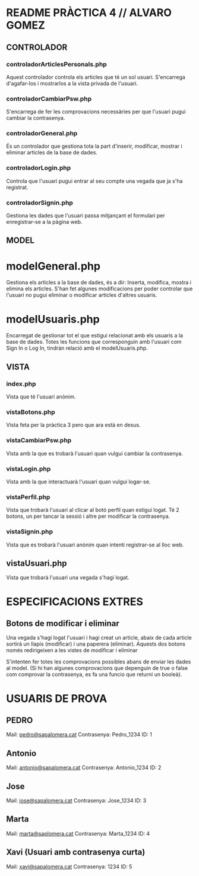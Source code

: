 # README PRÀCTICA 4 // ALVARO GOMEZ
## CONTROLADOR
### controladorArticlesPersonals.php
Aquest controlador controla els articles que té un sol usuari. S'encarrega d'agafar-los i mostrarlos a la vista privada de l'usuari.

### controladorCambiarPsw.php
S'encarrega de fer les comprovacions necessàries per que l'usuari pugui cambiar la contrasenya.

### controladorGeneral.php
És un controlador que gestiona tota la part d'inserir, modificar, mostrar i eliminar articles de la base de dades.

### controladorLogin.php
Controla que l'usuari pugui entrar al seu compte una vegada que ja s'ha registrat.

### controladorSignin.php
Gestiona les dades que l'usuari passa mitjançant el formulari per enregistrar-se a la pàgina web.

## MODEL
# modelGeneral.php
Gestiona els articles a la base de dades, és a dir:
Inserta, modifica, mostra i elimina els articles.
S'han fet algunes modificacions per poder controlar que l'usuari no pugui eliminar o modificar articles d'altres usuaris.

# modelUsuaris.php
Encarregat de gestionar tot el que estigui relacionat amb els usuaris a la base de dades.
Totes les funcions que corresponguin amb l'usuari com Sign In o Log In, tindràn relació amb el modelUsuaris.php.

## VISTA
### index.php
Vista que té l'usuari anònim.

### vistaBotons.php
Vista feta per la pràctica 3 pero que ara està en desus.

### vistaCambiarPsw.php
Vista amb la que es trobarà l'usuari quan vulgui cambiar la contrasenya.

### vistaLogin.php
Vista amb la que interactuarà l'usuari quan vulgui logar-se.

### vistaPerfil.php
Vista que trobarà l'usuari al clicar al botó perfil quan estigui logat. Té 2 botons, un per tancar la sessió i altre per modificar la contrasenya.

### vistaSignin.php
Vista que es trobarà l'usuari anònim quan intenti registrar-se al lloc web.

## vistaUsuari.php
Vista que trobarà l'usuari una vegada s'hagi logat.

# ESPECIFICACIONS EXTRES
## Botons de modificar i eliminar
Una vegada s'hagi logat l'usuari i hagi creat un article, abaix de cada article sortirà un llapis (modificar) i una paperera (eliminar). Aquests dos botons només redirigeixen a les vistes de modificar i eliminar

S'intenten fer totes les comprovacions possibles abans de enviar les dades al model. (Si hi han algunes comprovacions que depenguin de true o false com comprovar la contrasenya, es fa una funcio que returni un booleà).


# USUARIS DE PROVA
## PEDRO
Mail: pedro@sapalomera.cat
Contrasenya: Pedro_1234
ID: 1
## Antonio
Mail: antonio@sapalomera.cat
Contrasenya: Antonio_1234
ID: 2
## Jose
Mail: jose@sapalomera.cat
Contrasenya: Jose_1234
ID: 3
## Marta
Mail: marta@saplomera.cat
Contrasenya: Marta_1234
ID: 4
## Xavi (Usuari amb contrasenya curta)
Mail: xavi@sapalomera.cat
Contrasenya: 1234
ID: 5